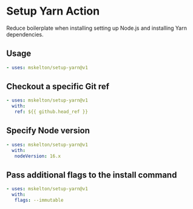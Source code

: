 # Setup Yarn Action

Reduce boilerplate when installing setting up Node.js and installing Yarn dependencies.

## Usage

```yml
- uses: mskelton/setup-yarn@v1
```

## Checkout a specific Git ref

```yml
- uses: mskelton/setup-yarn@v1
  with:
   ref: ${{ github.head_ref }}
```

## Specify Node version

```yml
- uses: mskelton/setup-yarn@v1
  with:
   nodeVersion: 16.x
```

## Pass additional flags to the install command

```yml
- uses: mskelton/setup-yarn@v1
  with:
   flags: --immutable
```
